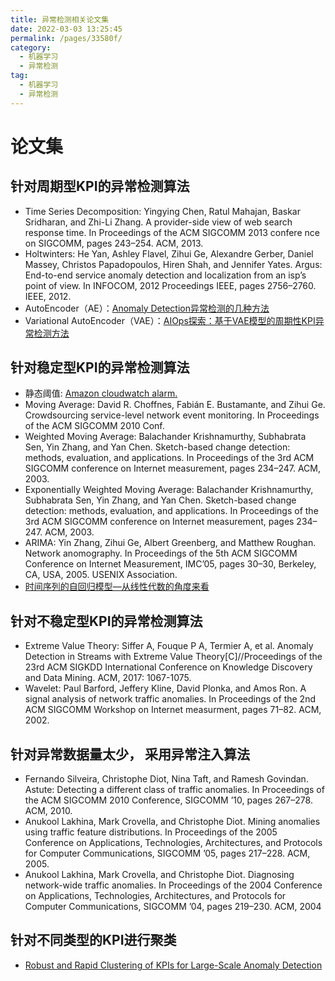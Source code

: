 ```yaml
---
title: 异常检测相关论文集
date: 2022-03-03 13:25:45
permalink: /pages/33580f/
category:
  - 机器学习
  - 异常检测
tag:
  - 机器学习
  - 异常检测
---
```


# 论文集

## 针对周期型KPI的异常检测算法

- Time Series Decomposition: Yingying Chen, Ratul Mahajan, Baskar Sridharan, and Zhi-Li Zhang. A provider-side view of web search response time. In Proceedings of the ACM SIGCOMM 2013 confere nce on SIGCOMM, pages 243–254. ACM, 2013.
- Holtwinters: He Yan, Ashley Flavel, Zihui Ge, Alexandre Gerber, Daniel Massey, Christos Papadopoulos, Hiren Shah, and Jennifer Yates. Argus: End-to-end service anomaly detection and localization from an isp’s point of view. In INFOCOM, 2012 Proceedings IEEE, pages 2756–2760. IEEE, 2012.
- AutoEncoder（AE）：[Anomaly Detection异常检测的几种方法](https://www.jianshu.com/p/e31ff328b682)
- Variational AutoEncoder（VAE）：[AIOps探索：基于VAE模型的周期性KPI异常检测方法](https://zhuanlan.zhihu.com/p/45400663)

## 针对稳定型KPI的异常检测算法

- 静态阈值: [Amazon cloudwatch alarm.](http://link.zhihu.com/?target=http%3A//docs.aws.amazon.com/AmazonCloudWatch/latest/DeveloperGuide/ConsoleAlarms.html)
- Moving Average: David R. Choffnes, Fabián E. Bustamante, and Zihui Ge. Crowdsourcing service-level network event monitoring. In Proceedings of the ACM SIGCOMM 2010 Conf.
- Weighted Moving Average: Balachander Krishnamurthy, Subhabrata Sen, Yin Zhang, and Yan Chen. Sketch-based change detection: methods, evaluation, and applications. In Proceedings of the 3rd ACM
  SIGCOMM conference on Internet measurement, pages 234–247. ACM, 2003.
- Exponentially Weighted Moving Average: Balachander Krishnamurthy, Subhabrata Sen, Yin Zhang, and Yan Chen. Sketch-based change detection: methods, evaluation, and applications. In Proceedings of the 3rd ACM SIGCOMM conference on Internet measurement, pages 234–247. ACM, 2003.
- ARIMA: Yin Zhang, Zihui Ge, Albert Greenberg, and Matthew Roughan. Network anomography. In Proceedings of the 5th ACM SIGCOMM Conference on Internet Measurement, IMC’05, pages 30–30, Berkeley, CA, USA, 2005. USENIX Association.
- [时间序列的自回归模型—从线性代数的角度来看](https://zhuanlan.zhihu.com/p/35093835)

## 针对不稳定型KPI的异常检测算法

- Extreme Value Theory: Siffer A, Fouque P A, Termier A, et al. Anomaly Detection in Streams with Extreme Value Theory[C]//Proceedings of the 23rd ACM SIGKDD International Conference on Knowledge Discovery and Data Mining. ACM, 2017: 1067-1075.
- Wavelet: Paul Barford, Jeffery Kline, David Plonka, and Amos Ron. A signal analysis of network traffic anomalies. In Proceedings of the 2nd ACM SIGCOMM Workshop on Internet measurment, pages 71–82. ACM, 2002.

## 针对异常数据量太少， 采用异常注入算法

- Fernando Silveira, Christophe Diot, Nina Taft, and Ramesh Govindan. Astute: Detecting a different class of traffic anomalies. In Proceedings of the ACM SIGCOMM 2010 Conference, SIGCOMM ’10, pages 267–278. ACM, 2010.
- Anukool Lakhina, Mark Crovella, and Christophe Diot. Mining anomalies using traffic feature distributions. In Proceedings of the 2005 Conference on Applications, Technologies, Architectures, and Protocols for Computer Communications, SIGCOMM ’05, pages 217–228. ACM, 2005.
- Anukool Lakhina, Mark Crovella, and Christophe Diot. Diagnosing network-wide traffic anomalies. In Proceedings of the 2004 Conference on Applications, Technologies, Architectures, and Protocols for Computer Communications, SIGCOMM ’04, pages 219–230. ACM, 2004

## 针对不同类型的KPI进行聚类

- [Robust and Rapid Clustering of KPIs for Large-Scale Anomaly Detection](https://netman.aiops.org/~peidan/ANM2018/8.DependencyDiscovery/LectureCoverage/2018IWQOS_ROCKA.pdf)

